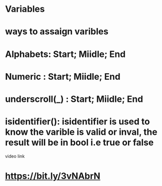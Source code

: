 # Variables
# ways to assaign varibles
# Alphabets:       Start; Miidle; End
# Numeric :        Start; Miidle; End
# underscroll(_) : Start; Miidle; End
# isidentifier():  isidentifier is used to know the varible is valid or inval, the result will be in bool i.e true or false

video link
# https://bit.ly/3vNAbrN
